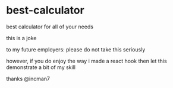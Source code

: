 # best-calculator

best calculator for all of your needs

this is a joke

to my future employers: please do not take this seriously

however, if you do enjoy the way i made a react hook then let this demonstrate a bit of my skill

thanks @incman7
